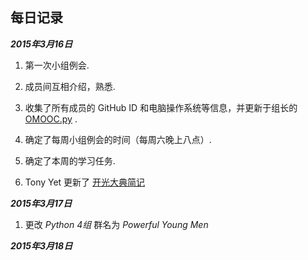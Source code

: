 **每日记录**
---

***2015年3月16日***

1. 第一次小组例会.

2. 成员间互相介绍，熟悉.

3. 收集了所有成员的 GitHub ID 和电脑操作系统等信息，并更新于组长的 [OMOOC.py](https://github.com/yzha3917/omooc.py/blob/master/member.md) .

4. 确定了每周小组例会的时间（每周六晚上八点）.

5. 确定了本周的学习任务.

6. Tony Yet 更新了 [开光大典简记](https://github.com/tonyyet/pythoncamp0/blob/master/source/diary/Day0.md)


***2015年3月17日***

1. 更改 _Python 4组_ 群名为 _Powerful Young Men_


***2015年3月18日***


